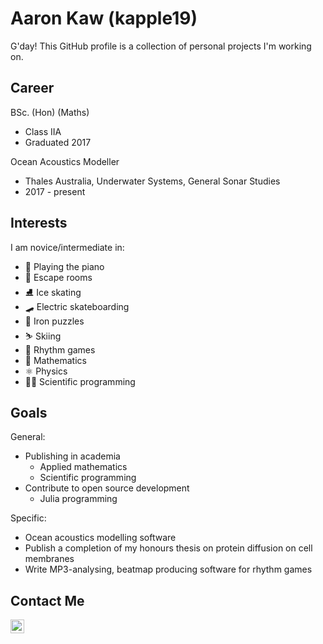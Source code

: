 # Aaron Kaw (kapple19)
G'day! This GitHub profile is a collection of personal projects I'm working on.

## Career
BSc. (Hon) (Maths)
* Class IIA
* Graduated 2017

Ocean Acoustics Modeller
* Thales Australia, Underwater Systems, General Sonar Studies
* 2017 - present

## Interests
I am novice/intermediate in:
* 🎹 Playing the piano
* 🚪 Escape rooms
* ⛸️ Ice skating
* 🛹 Electric skateboarding
* 🧩 Iron puzzles
* ⛷️ Skiing
* 🎵 Rhythm games
* 🥧 Mathematics
* ⚛️ Physics
* 👨‍💻 Scientific programming

## Goals
General:
* Publishing in academia
  * Applied mathematics
  * Scientific programming
* Contribute to open source development
  * Julia programming

Specific:
* Ocean acoustics modelling software
* Publish a completion of my honours thesis on protein diffusion on cell membranes
* Write MP3-analysing, beatmap producing software for rhythm games

## Contact Me
[<img align="left" alt="codeSTACKr | LinkedIn" width="22px" src="https://cdn.jsdelivr.net/npm/simple-icons@v3/icons/linkedin.svg" />][linkedin]

[linkedin]: https://www.linkedin.com/in/aaron-kaw-392033b3/
